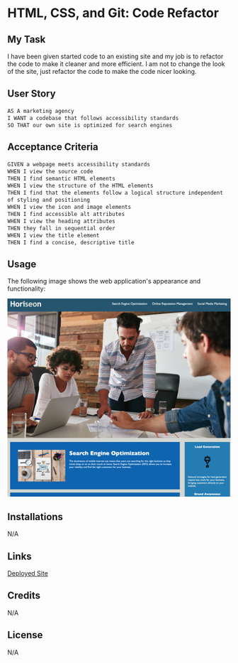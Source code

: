# HTML, CSS, and Git: Code Refactor


## My Task

I have been given started code to an existing site and my job is to refactor the code to make it cleaner and more efficient. I am not to change the look of the site, just refactor the code to make the code nicer looking. 

## User Story

```
AS A marketing agency
I WANT a codebase that follows accessibility standards
SO THAT our own site is optimized for search engines
```

## Acceptance Criteria

```
GIVEN a webpage meets accessibility standards
WHEN I view the source code
THEN I find semantic HTML elements
WHEN I view the structure of the HTML elements
THEN I find that the elements follow a logical structure independent of styling and positioning
WHEN I view the icon and image elements
THEN I find accessible alt attributes
WHEN I view the heading attributes
THEN they fall in sequential order
WHEN I view the title element
THEN I find a concise, descriptive title
```

## Usage

The following image shows the web application's appearance and functionality:

![The Horiseon webpage includes a navigation bar, a header image, and cards with text and images at the bottom of the page.](./assets/images/home.png)

## Installations

N/A

## Links

[Deployed Site](https://gera1313.github.io/1-Horiseon/)

## Credits

N/A

## License

N/A